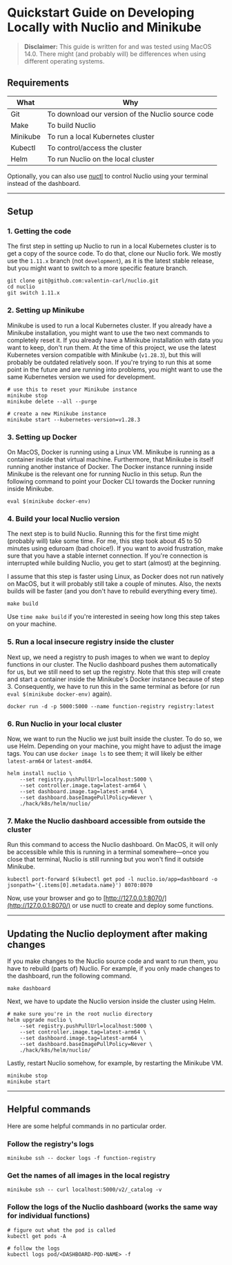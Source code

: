 
# Quickstart Guide on Developing Locally with Nuclio and Minikube

> **Disclaimer:** This guide is written for and was tested using MacOS 14.0. 
> There might (and probably will) be differences when using different operating systems.

## Requirements

| What     | Why                                               |
|----------|---------------------------------------------------|
| Git      | To download our version of the Nuclio source code |
| Make     | To build Nuclio                                   |
| Minikube | To run a local Kubernetes cluster                 |
| Kubectl  | To control/access the cluster                     |
| Helm     | To run Nuclio on the local cluster                |
  
Optionally, you can also use [nuctl](https://nuclio.io/docs/latest/reference/nuctl/nuctl/) to control Nuclio using your terminal instead of the dashboard.

----

## Setup

### 1. Getting the code

The first step in setting up Nuclio to run in a local Kubernetes cluster is to get a copy of the source code.
To do that, clone our Nuclio fork.
We mostly use the `1.11.x` branch (not `development`), as it is the latest stable release, but you might want to switch to a more specific feature branch.

```shell
git clone git@github.com:valentin-carl/nuclio.git
cd nuclio
git switch 1.11.x 
```

### 2. Setting up Minikube

Minikube is used to run a local Kubernetes cluster. 
If you already have a Minikube installation, you might want to use the two next commands to completely reset it.
If you already have a Minikube installation with data you want to keep, don't run them.
At the time of this project, we use the latest Kubernetes version compatible with Minikube (`v1.28.3`), but this will probably be outdated relatively soon.
If you're trying to run this at some point in the future and are running into problems, you might want to use the same Kubernetes version we used for development.

```shell
# use this to reset your Minikube instance
minikube stop
minikube delete --all --purge

# create a new Minikube instance
minikube start --kubernetes-version=v1.28.3
```

### 3. Setting up Docker

On MacOS, Docker is running using a Linux VM. 
Minikube is running as a container inside that virtual machine.
Furthermore, that Minikube is itself running another instance of Docker. 
The Docker instance running inside Minikube is the relevant one for running Nuclio in this setup.
Run the following command to point your Docker CLI towards the Docker running inside Minikube.

```shell
eval $(minikube docker-env)
```

### 4. Build your local Nuclio version

The next step is to build Nuclio. Running this for the first time might (probably will) take some time. 
For me, this step took about 45 to 50 minutes using eduroam (bad choice!).
If you want to avoid frustration, make sure that you have a stable internet connection.
If you're connection is interrupted while building Nuclio, you get to start (almost) at the beginning.

I assume that this step is faster using Linux, as Docker does not run natively on MacOS, but it will probably still take a couple of minutes.
Also, the nexts builds will be faster (and you don't have to rebuild everything every time).

```shell
make build
```

Use `time make build` if you're interested in seeing how long this step takes on your machine.

### 5. Run a local insecure registry inside the cluster

Next up, we need a registry to push images to when we want to deploy functions in our cluster.
The Nuclio dashboard pushes them automatically for us, but we still need to set up the registry.
Note that this step will create and start a container inside the Minikube's Docker instance because of step 3.
Consequently, we have to run this in the same terminal as before (or run `eval $(minikube docker-env)` again).

```shell
docker run -d -p 5000:5000 --name function-registry registry:latest
```

### 6. Run Nuclio in your local cluster

Now, we want to run the Nuclio we just built inside the cluster.
To do so, we use Helm.
Depending on your machine, you might have to adjust the image tags.
You can use `docker image ls` to see them; it will likely be either `latest-arm64` or `latest-amd64`.

```shell
helm install nuclio \
    --set registry.pushPullUrl=localhost:5000 \
	--set controller.image.tag=latest-arm64 \
	--set dashboard.image.tag=latest-arm64 \
	--set dashboard.baseImagePullPolicy=Never \
	./hack/k8s/helm/nuclio/
```

### 7. Make the Nuclio dashboard accessible from outside the cluster

Run this command to access the Nuclio dashboard. 
On MacOS, it will only be accessible while this is running in a terminal somewhere—once you close that terminal, Nuclio is still running but you won't find it outside Minikube. 

```shell
kubectl port-forward $(kubectl get pod -l nuclio.io/app=dashboard -o jsonpath='{.items[0].metadata.name}') 8070:8070
```

Now, use your browser and go to [http://127.0.0.1:8070/](http://127.0.0.1:8070/) or use nuctl to create and deploy some functions.

----

## Updating the Nuclio deployment after making changes

If you make changes to the Nuclio source code and want to run them, you have to rebuild (parts of) Nuclio.
For example, if you only made changes to the dashboard, run the following command.

```shell
make dashboard
```

Next, we have to update the Nuclio version inside the cluster using Helm.

```shell
# make sure you're in the root nuclio directory
helm upgrade nuclio \
    --set registry.pushPullUrl=localhost:5000 \
	--set controller.image.tag=latest-arm64 \
	--set dashboard.image.tag=latest-arm64 \
	--set dashboard.baseImagePullPolicy=Never \
	./hack/k8s/helm/nuclio/
```

Lastly, restart Nuclio somehow, for example, by restarting the Minikube VM.

```shell
minikube stop
minikube start
```

----

## Helpful commands

Here are some helpful commands in no particular order.

### Follow the registry's logs

```shell
minikube ssh -- docker logs -f function-registry
```

### Get the names of all images in the local registry

```shell
minikube ssh -- curl localhost:5000/v2/_catalog -v
```

### Follow the logs of the Nuclio dashboard (works the same way for individual functions)

```shell
# figure out what the pod is called
kubectl get pods -A

# follow the logs
kubectl logs pod/<DASHBOARD-POD-NAME> -f
```

